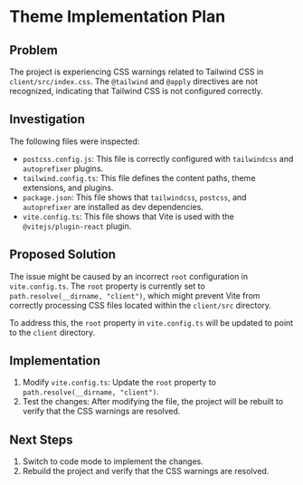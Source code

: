 # Theme Implementation Plan

## Problem

The project is experiencing CSS warnings related to Tailwind CSS in `client/src/index.css`. The `@tailwind` and `@apply` directives are not recognized, indicating that Tailwind CSS is not configured correctly.

## Investigation

The following files were inspected:

*   `postcss.config.js`: This file is correctly configured with `tailwindcss` and `autoprefixer` plugins.
*   `tailwind.config.ts`: This file defines the content paths, theme extensions, and plugins.
*   `package.json`: This file shows that `tailwindcss`, `postcss`, and `autoprefixer` are installed as dev dependencies.
*   `vite.config.ts`: This file shows that Vite is used with the `@vitejs/plugin-react` plugin.

## Proposed Solution

The issue might be caused by an incorrect `root` configuration in `vite.config.ts`. The `root` property is currently set to `path.resolve(__dirname, "client")`, which might prevent Vite from correctly processing CSS files located within the `client/src` directory.

To address this, the `root` property in `vite.config.ts` will be updated to point to the `client` directory.

## Implementation

1.  Modify `vite.config.ts`: Update the `root` property to `path.resolve(__dirname, "client")`.
2.  Test the changes: After modifying the file, the project will be rebuilt to verify that the CSS warnings are resolved.

## Next Steps

1.  Switch to code mode to implement the changes.
2.  Rebuild the project and verify that the CSS warnings are resolved.